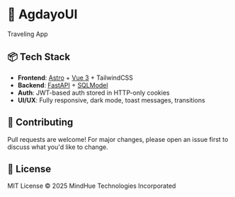 # 🚀 AgdayoUI

Traveling App

## 📦 Tech Stack

- **Frontend**: [Astro](https://astro.build/) + [Vue 3](https://vuejs.org/) + TailwindCSS
- **Backend**: [FastAPI](https://fastapi.tiangolo.com/) + [SQLModel](https://sqlmodel.tiangolo.com/)
- **Auth**: JWT-based auth stored in HTTP-only cookies
- **UI/UX**: Fully responsive, dark mode, toast messages, transitions

## 🤝 Contributing

Pull requests are welcome! For major changes, please open an issue first to discuss what you'd like to change.

## 📜 License

MIT License © 2025 MindHue Technologies Incorporated